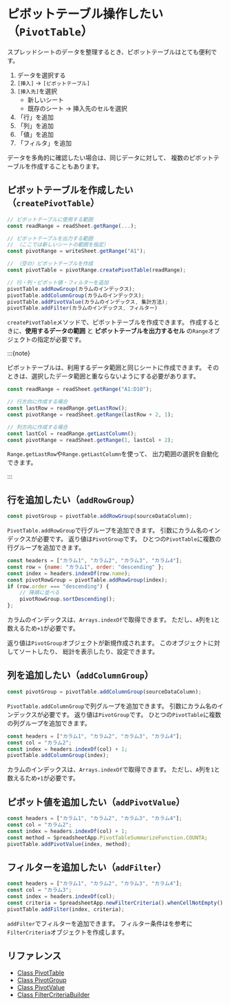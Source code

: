 # ピボットテーブル操作したい（`PivotTable`）

スプレッドシートのデータを整理するとき、ピボットテーブルはとても便利です。

1. データを選択する
2. `[挿入]` → `[ピボットテーブル]`
3. `[挿入先]`を選択
   - 新しいシート
   - 既存のシート → 挿入先のセルを選択
4. 「行」を追加
5. 「列」を追加
6. 「値」を追加
7. 「フィルタ」を追加

データを多角的に確認したい場合は、同じデータに対して、
複数のピボットテーブルを作成することもあります。

## ピボットテーブルを作成したい（`createPivotTable`）

```js
// ピボットテーブルに使用する範囲
const readRange = readSheet.getRange(...);

// ピボットテーブルを出力する範囲
// （ここでは新しいシートの範囲を指定）
const pivotRange = writeSheet.getRange("A1");

// （空の）ピボットテーブルを作成
const pivotTable = pivotRange.createPivotTable(readRange);

// 行・列・ピボット値・フィルターを追加
pivotTable.addRowGroup(カラムのインデックス);
pivotTable.addColumnGroup(カラムのインデックス);
pivotTable.addPivotValue(カラムのインデックス, 集計方法);
pivotTable.addFilter(カラムのインデックス, フィルター)
```

`createPivotTable`メソッドで、ピボットテーブルを作成できます。
作成するときに、**使用するデータの範囲** と **ピボットテーブルを出力するセル** の`Range`オブジェクトの指定が必要です。

:::{note}

ピボットテーブルは、利用するデータ範囲と同じシートに作成できます。
そのときは、選択したデータ範囲と重ならないようにする必要があります。

```js
const readRange = readSheet.getRange("A1:D10");

// 行方向に作成する場合
const lastRow = readRange.getLastRow();
const pivotRange = readSheet.getRange(lastRow + 2, 1);

// 列方向に作成する場合
const lastCol = readRange.getLastColumn();
const pivotRange = readSheet.getRange(1, lastCol + 2);
```

`Range.getLastRow`や`Range.getLastColumn`を使って、
出力範囲の選択を自動化できます。

:::

## 行を追加したい（`addRowGroup`）

```js
const pivotGroup = pivotTable.addRowGroup(sourceDataColumn);
```

`PivotTable.addRowGroup`で行グループを追加できます。
引数にカラム名のインデックスが必要です。
返り値は`PivotGroup`です。
ひとつの`PivotTable`に複数の行グループを追加できます。

```js
const headers = ["カラム1", "カラム2", "カラム3", "カラム4"];
const row = {name: "カラム1", order: "descending" };
const index = headers.indexOf(row.name);
const pivotRowGroup = pivotTable.addRowGroup(index);
if (row.order === "descending") {
    // 降順に並べる
    pivotRowGroup.sortDescending();
};
```

カラムのインデックスは、`Arrays.indexOf`で取得できます。
ただし、`A`列を`1`と数えるため`+1`が必要です。

返り値は`PivotGroup`オブジェクトが新規作成されます。
このオブジェクトに対してソートしたり、
総計を表示したり、設定できます。

## 列を追加したい（`addColumnGroup`）

```js
const pivotGroup = pivotTable.addColumnGroup(sourceDataColumn);
```

`PivotTable.addColumnGroup`で列グループを追加できます。
引数にカラム名のインデックスが必要です。
返り値は`PivotGroup`です。
ひとつの`PivotTable`に複数の列グループを追加できます。

```js
const headers = ["カラム1", "カラム2", "カラム3", "カラム4"];
const col = "カラム2";
const index = headers.indexOf(col) + 1;
pivotTable.addColumnGroup(index);
```

カラムのインデックスは、`Arrays.indexOf`で取得できます。
ただし、`A`列を`1`と数えるため`+1`が必要です。

## ピボット値を追加したい（`addPivotValue`）

```js
const headers = ["カラム1", "カラム2", "カラム3", "カラム4"];
const col = "カラム2";
const index = headers.indexOf(col) + 1;
const method = SpreadsheetApp.PivotTableSummarizeFunction.COUNTA;
pivotTable.addPivotValue(index, method);
```

## フィルターを追加したい（`addFilter`）

```js
const headers = ["カラム1", "カラム2", "カラム3", "カラム4"];
const col = "カラム3";
const index = headers.indexOf(col);
const criteria = SpreadsheetApp.newFilterCriteria().whenCellNotEmpty().build();
pivotTable.addFilter(index, criteria);
```

`addFilter`でフィルターを追加できます。
フィルター条件は[](./gas-spreadsheet-filter.md)を参考に`FilterCriteria`オブジェクトを作成します。

## リファレンス

- [Class PivotTable](https://developers.google.com/apps-script/reference/spreadsheet/pivot-table)
- [Class PivotGroup](https://developers.google.com/apps-script/reference/spreadsheet/pivot-group)
- [Class PivotValue](https://developers.google.com/apps-script/reference/spreadsheet/pivot-value)
- [Class FilterCriteriaBuilder](https://developers.google.com/apps-script/reference/spreadsheet/filter-criteria-builder)
